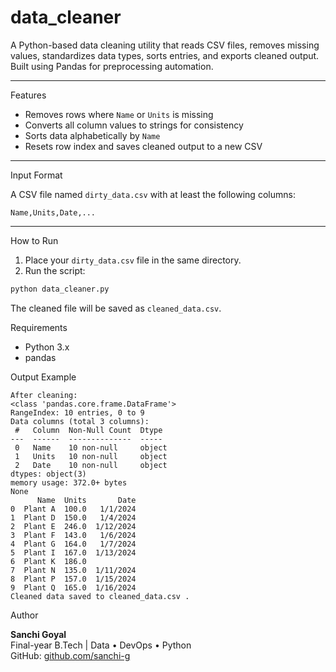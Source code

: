 # data_cleaner
A Python-based data cleaning utility that reads CSV files, removes missing values, standardizes data types, sorts entries, and exports cleaned output. Built using Pandas for preprocessing automation.

---

Features

- Removes rows where `Name` or `Units` is missing
- Converts all column values to strings for consistency
- Sorts data alphabetically by `Name`
- Resets row index and saves cleaned output to a new CSV

---

Input Format

A CSV file named `dirty_data.csv` with at least the following columns:

```
Name,Units,Date,...
```

---

How to Run

1. Place your `dirty_data.csv` file in the same directory.
2. Run the script:
```bash
python data_cleaner.py
```

The cleaned file will be saved as `cleaned_data.csv`.

Requirements

- Python 3.x
- pandas

 Output Example
```
After cleaning:
<class 'pandas.core.frame.DataFrame'>
RangeIndex: 10 entries, 0 to 9
Data columns (total 3 columns):
 #   Column  Non-Null Count  Dtype 
---  ------  --------------  ----- 
 0   Name    10 non-null     object
 1   Units   10 non-null     object
 2   Date    10 non-null     object
dtypes: object(3)
memory usage: 372.0+ bytes
None
      Name  Units       Date
0  Plant A  100.0   1/1/2024
1  Plant D  150.0   1/4/2024
2  Plant E  246.0  1/12/2024
3  Plant F  143.0   1/6/2024
4  Plant G  164.0   1/7/2024
5  Plant I  167.0  1/13/2024
6  Plant K  186.0           
7  Plant N  135.0  1/11/2024
8  Plant P  157.0  1/15/2024
9  Plant Q  165.0  1/16/2024
Cleaned data saved to cleaned_data.csv .
```
Author

**Sanchi Goyal**  
Final-year B.Tech | Data • DevOps • Python  
GitHub: [github.com/sanchi-g](https://github.com/sanchi-g)
